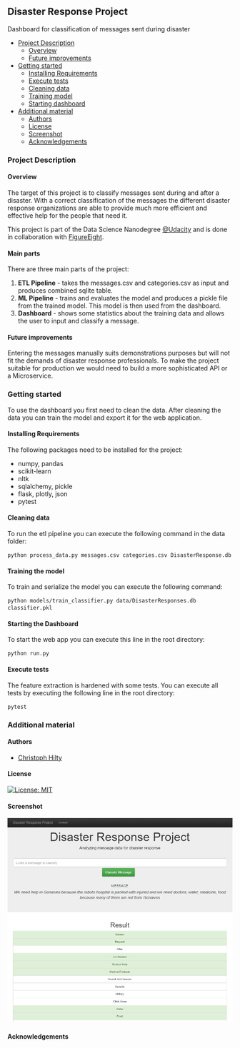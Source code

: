 ## Disaster Response Project
Dashboard for classification of messages sent during disaster


* [Project Description](#project-description) 
  * [Overview](#overview)
  * [Future improvements](#future-improvements)
* [Getting started](#getting-started)
  * [Installing Requirements](#installing-requirements)
  * [Execute tests](#execute-tests)
  * [Cleaning data](#cleaning-data)
  * [Training model](#training-model)
  * [Starting dashboard](#starting-the-dashboard)
* [Additional material](#additional-material)
  * [Authors](#authors)   
  * [License](#license)   
  * [Screenshot](#screenshot)
  * [Acknowledgements](#acknowledgements)
  
  

### Project Description

#### Overview
The target of this project is to classify messages sent during and after a disaster. With a correct classification of the messages the different disaster response organizations are able to provide much more efficient and effective help for the people that need it. 


This project is part of the Data Science Nanodegree [@Udacity](https://www.udacity.com) and is done in collaboration with [FigureEight](https://www.figure-eight.com/).

#### Main parts
There are three main parts of the project:

1. **ETL Pipeline** - takes the messages.csv and categories.csv as input and produces combined sqlite table.
2. **ML Pipeline** - trains and evaluates the model and produces a pickle file from the trained model. This model is then used from the dashboard.
3. **Dashboard** - shows some statistics about the training data and allows the user to input and classify a message.

#### Future improvements
Entering the messages manually suits demonstrations purposes but will not fit the demands of disaster response professionals. To make the project suitable for production we would need to build a more sophisticated API or a Microservice.

### Getting started

To use the dashboard you first need to clean the data. After cleaning the data you can train the model and export it for the web application.

#### Installing Requirements

The following packages need to be installed for the project:

* numpy, pandas
* scikit-learn
* nltk
* sqlalchemy, pickle
* flask, plotly, json
* pytest

#### Cleaning data

To run the etl pipeline you can execute the following command in the data folder:
````
python process_data.py messages.csv categories.csv DisasterResponse.db
````
#### Training the model

To train and serialize the model you can execute the following command:
````
python models/train_classifier.py data/DisasterResponses.db classifier.pkl
````

#### Starting the Dashboard

To start the web app you can execute this line in the root directory:
````
python run.py
````

#### Execute tests
The feature extraction is hardened with some tests. You can execute all tests by executing the following line in the root directory:
````
pytest
````

### Additional material
#### Authors

* [Christoph Hilty](https://www.github.com/huli)
#### License
[![License: MIT](https://img.shields.io/badge/License-MIT-yellow.svg)](https://opensource.org/licenses/MIT)
#### Screenshot
![Sample Input](images/response_input.png)
#### Acknowledgements